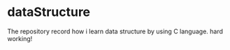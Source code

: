# dataStructure
The repository record how i learn data structure by using C language. hard working!
